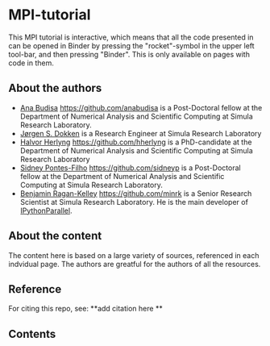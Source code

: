 # MPI-tutorial

This MPI tutorial is interactive, which means that all the code presented in can be opened in Binder by pressing the "rocket"-symbol in the upper left tool-bar, and then pressing "Binder". This is only available on pages with code in them.

## About the authors
- [Ana Budisa](https://www.simula.no/people/ana) https://github.com/anabudisa is a Post-Doctoral fellow at the Department of Numerical Analysis and Scientific Computing at Simula Research Laboratory.
- [Jørgen S. Dokken](https://www.simula.no/people/dokken) is a Research Engineer at Simula Research Laboratory
- [Halvor Herlyng](https://www.simula.no/people/hherlyng) https://github.com/hherlyng is a PhD-candidate at the Department of Numerical Analysis and Scientific Computing at Simula Research Laboratory
- [Sidney Pontes-Filho](https://www.simula.no/people/sidney) https://github.com/sidneyp  is a Post-Doctoral fellow at the Department of Numerical Analysis and Scientific Computing at Simula Research Laboratory.
- [Benjamin Ragan-Kelley](https://www.simula.no/people/benjaminrk) https://github.com/minrk is a Senior Research Scientist at Simula Research Laboratory. He is the main developer of [IPythonParallel](https://ipyparallel.readthedocs.io/).

## About the content

The content here is based on a large variety of sources, referenced in each indvidual page.
The authors are greatful for the authors of all the resources.

## Reference
For citing this repo, see:
**add citation here **

## Contents
```{tableofcontents}
```